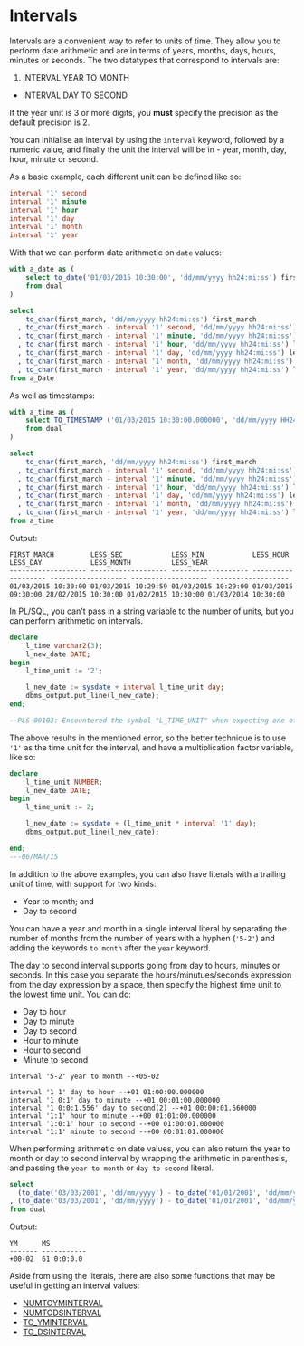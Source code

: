 # Intervals

Intervals are a convenient way to refer to units of time. They allow you to perform date arithmetic and are in terms of years, months, days, hours, minutes or seconds. The two datatypes that correspond to intervals are:

1. INTERVAL YEAR TO MONTH
* INTERVAL DAY TO SECOND

If the year unit is 3 or more digits, you **must** specify the precision as the default precision is 2.

You can initialise an interval by using the `interval` keyword, followed by a numeric value, and finally the unit the interval will be in - year, month, day, hour, minute or second.

As a basic example, each different unit can be defined like so:

```sql
interval '1' second
interval '1' minute
interval '1' hour
interval '1' day
interval '1' month
interval '1' year
```

With that we can perform date arithmetic on `date` values:

```sql
with a_date as (
    select to_date('01/03/2015 10:30:00', 'dd/mm/yyyy hh24:mi:ss') first_march
    from dual
)

select
    to_char(first_march, 'dd/mm/yyyy hh24:mi:ss') first_march
  , to_char(first_march - interval '1' second, 'dd/mm/yyyy hh24:mi:ss') less_sec
  , to_char(first_march - interval '1' minute, 'dd/mm/yyyy hh24:mi:ss') less_min
  , to_char(first_march - interval '1' hour, 'dd/mm/yyyy hh24:mi:ss') less_hour
  , to_char(first_march - interval '1' day, 'dd/mm/yyyy hh24:mi:ss') less_day
  , to_char(first_march - interval '1' month, 'dd/mm/yyyy hh24:mi:ss') less_month
  , to_char(first_march - interval '1' year, 'dd/mm/yyyy hh24:mi:ss') less_year
from a_Date
```

As well as timestamps:

```sql
with a_time as (
    select TO_TIMESTAMP ('01/03/2015 10:30:00.000000', 'dd/mm/yyyy HH24:MI:SS.FF') first_march
    from dual
)

select
    to_char(first_march, 'dd/mm/yyyy hh24:mi:ss') first_march
  , to_char(first_march - interval '1' second, 'dd/mm/yyyy hh24:mi:ss') less_sec
  , to_char(first_march - interval '1' minute, 'dd/mm/yyyy hh24:mi:ss') less_min
  , to_char(first_march - interval '1' hour, 'dd/mm/yyyy hh24:mi:ss') less_hour
  , to_char(first_march - interval '1' day, 'dd/mm/yyyy hh24:mi:ss') less_day
  , to_char(first_march - interval '1' month, 'dd/mm/yyyy hh24:mi:ss') less_month
  , to_char(first_march - interval '1' year, 'dd/mm/yyyy hh24:mi:ss') less_year
from a_time
```

Output:
```
FIRST_MARCH         LESS_SEC            LESS_MIN            LESS_HOUR           LESS_DAY            LESS_MONTH          LESS_YEAR
------------------- ------------------- ------------------- ------------------- ------------------- ------------------- -------------------
01/03/2015 10:30:00 01/03/2015 10:29:59 01/03/2015 10:29:00 01/03/2015 09:30:00 28/02/2015 10:30:00 01/02/2015 10:30:00 01/03/2014 10:30:00
```

In PL/SQL, you can't pass in a string variable to the number of units, but you can perform arithmetic on intervals.

```sql
declare
    l_time varchar2(3);
    l_new_date DATE;
begin
    l_time_unit := '2';

    l_new_date := sysdate + interval l_time_unit day;
    dbms_output.put_line(l_new_date);
end;

--PLS-00103: Encountered the symbol "L_TIME_UNIT" when expecting one of the following:
```

The above results in the mentioned error, so the better technique is to use `'1'` as the time unit for the interval, and have a multiplication factor variable, like so:

```sql
declare
    l_time_unit NUMBER;
    l_new_date DATE;
begin
    l_time_unit := 2;

    l_new_date := sysdate + (l_time_unit * interval '1' day);
    dbms_output.put_line(l_new_date);

end;
---06/MAR/15
```


In addition to the above examples, you can also have literals with a trailing unit of time, with support for two kinds:

* Year to month; and
* Day to second

You can have a year and month in a single interval literal by separating the number of months from the number of years with a hyphen (`'5-2'`) and adding the keywords `to month` after the `year` keyword.

The day to second interval supports going from day to hours, minutes or seconds. In this case you separate the hours/minutues/seconds expression from the day expression by a space, then specify the highest time unit to the lowest time unit. You can do:

* Day to hour
* Day to minute
* Day to second
* Hour to minute
* Hour to second
* Minute to second

```
interval '5-2' year to month --+05-02

interval '1 1' day to hour --+01 01:00:00.000000
interval '1 0:1' day to minute --+01 00:01:00.000000
interval '1 0:0:1.556' day to second(2) --+01 00:00:01.560000
interval '1:1' hour to minute --+00 01:01:00.000000
interval '1:0:1' hour to second --+00 01:00:01.000000
interval '1:1' minute to second --+00 00:01:01.000000
```

When performing arithmetic on date values, you can also return the year to month or day to second interval by wrapping the arithmetic in parenthesis, and passing the `year to month` or `day to second` literal.

```sql
select
  (to_date('03/03/2001', 'dd/mm/yyyy') - to_date('01/01/2001', 'dd/mm/yyyy')) year to month ym
, (to_date('03/03/2001', 'dd/mm/yyyy') - to_date('01/01/2001', 'dd/mm/yyyy')) day to second ms
from dual
```
Output:

```
YM      MS
------- -----------
+00-02  61 0:0:0.0
```

Aside from using the literals, there are also some functions that may be useful in getting an interval values:

* [NUMTOYMINTERVAL](../SQL/NUMTOYMINTERVAL.md)
* [NUMTODSINTERVAL](../SQL/NUMTODSINTERVAL.md)
* [TO_YMINTERVAL](../SQL/TO_YMINTERVAL.md)
* [TO_DSINTERVAL](../SQL/TO_DSINTERVAL.md)
